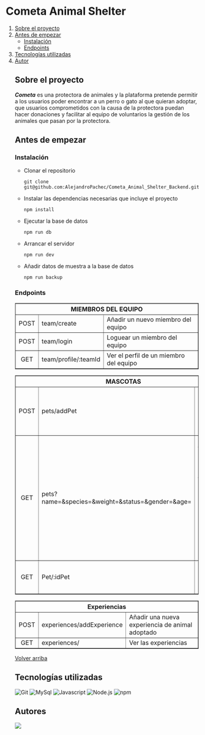 # Cometa Animal Shelter


<ol id='menu'>
  <li>
    <a href='#sobre-el-proyecto'>Sobre el proyecto</a>
  </li>
  <li>
    <a href="#antes-de-empezar">Antes de empezar</a>
    <ul>
      <li><a href='#instalación'>Instalación</a></li>
      <li><a href='#endpoints'>Endpoints</a></li>
    </ul>
  </li>
  <li>
    <a href="#tecnologías-utilizadas">Tecnologías utilizadas</a>
  </li>
  <li>
    <a href="#autores">Autor</a>
  </li>

## Sobre el proyecto
**_Cometa_** es una protectora de animales y la plataforma pretende permitir a los usuarios poder encontrar a un perro o gato al que quieran adoptar, que usuarios comprometidos con la causa de la protectora puedan hacer donaciones y facilitar al equipo de voluntarios la gestión de los animales que pasan por la protectora.


## Antes de empezar
### Instalación
* Clonar el repositorio
    ```
    git clone git@github.com:AlejandroPachec/Cometa_Animal_Shelter_Backend.git
    ```
* Instalar las dependencias necesarias que incluye el proyecto
    ```
    npm install 
    ```
* Ejecutar la base de datos
    ```
    npm run db
    ```
* Arrancar el servidor
   ```
   npm run dev
   ```
* Añadir datos de muestra a la base de datos
  ```
  npm run backup
  ```

### Endpoints
  <table border>
    <tbody>
      <tr>
        <th colspan="3">MIEMBROS DEL EQUIPO</th>
      </tr>
      <tr>
        <td align="center">POST</td>
        <td>team/create</td>
        <td>Añadir un nuevo miembro del equipo</td>
      </tr>
      <tr>
        <td align="center">POST</td>
        <td>team/login</td>
        <td>Loguear un miembro del equipo</td>
      </tr>
      <tr>
        <td align="center">GET</td>
        <td>team/profile/:teamId</td>
        <td>Ver el perfil de un miembro del equipo</td>
      </tr>
    </tbody>
  </table>
  
  <table border>
    <tbody>
      <tr>
        <th colspan="3">MASCOTAS</th>
      </tr>
      <tr>
        <td align="center">POST</td>
        <td>pets/addPet</td>
        <td>Añadir un nuevo perro o gato que llegue a la protectora</td>
      </tr>
      <tr>
        <td align="center">GET</td>
        <td>pets?name=&species=&weight=&status=&gender=&age=</td>
        <td>Obtener todos los animales. Se pueden filtrar por nombre, especie (perro o gato), peso, estado de la adopción, género y edad</td>
      </tr>
      <tr>
        <td align="center">GET</td>
        <td>Pet/:idPet</td>
        <td>Obtener un animal en concreto</td>
      </tr>
    </tbody>
  </table>

  <table border>
    <tbody>
      <tr>
        <th colspan="3">Experiencias</th>
      </tr>
      <tr>
        <td align="center">POST</td>
        <td>experiences/addExperience</td>
        <td>Añadir una nueva experiencia de animal adoptado</td>
      </tr>
      <tr>
        <td align="center">GET</td>
        <td>experiences/</td>
        <td>Ver las experiencias</td>
      </tr>
    </tbody>
  </table>

<a href="#menu">Volver arriba</a>


## Tecnologías utilizadas
![Git](	https://img.shields.io/badge/GIT-E44C30?style=for-the-badge&logo=git&logoColor=white)
![MySql](https://img.shields.io/badge/MySQL-005C84?style=for-the-badge&logo=mysql&logoColor=white)
![Javascript](https://img.shields.io/badge/JavaScript-323330?style=for-the-badge&logo=javascript&logoColor=F7DF1E)
![Node.js](https://img.shields.io/badge/Node%20js-339933?style=for-the-badge&logo=nodedotjs&logoColor=white)
![npm](https://img.shields.io/badge/npm-CB3837?style=for-the-badge&logo=npm&logoColor=wProject_X)


## Autores
<a href="https://github.com/AlejandroPachec/Cometa_Animal_Shelter_Backend/graphs/contributors">
  <img src="https://contrib.rocks/image?repo=AlejandroPachec/Cometa_Animal_Shelter_Backend" />
</a>

